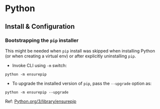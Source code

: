 # Python

## Install & Configuration

### Bootstrapping the `pip` installer

This might be needed when `pip` install was skipped when installing Python (or when creating a virtual env) or after explicitly uninstalling `pip`.

* Invoke CLI using `-m` switch: 
  
`python -m ensurepip`

* To upgrade the installed version of `pip`, pass the `--upgrade` option as: 
  
`python -m ensurepip --upgrade`

Ref: [Python.org/3/library/ensurepip](https://docs.python.org/3/library/ensurepip.html)
